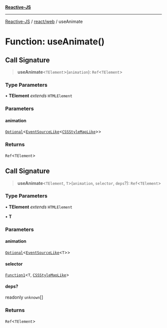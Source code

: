 [**Reactive-JS**](../../../README.md)

***

[Reactive-JS](../../../README.md) / [react/web](../README.md) / useAnimate

# Function: useAnimate()

## Call Signature

> **useAnimate**\<`TElement`\>(`animation`): `Ref`\<`TElement`\>

### Type Parameters

• **TElement** *extends* `HTMLElement`

### Parameters

#### animation

[`Optional`](../../../functions/type-aliases/Optional.md)\<[`EventSourceLike`](../../../computations/interfaces/EventSourceLike.md)\<[`CSSStyleMapLike`](../../../web/interfaces/CSSStyleMapLike.md)\>\>

### Returns

`Ref`\<`TElement`\>

## Call Signature

> **useAnimate**\<`TElement`, `T`\>(`animation`, `selector`, `deps`?): `Ref`\<`TElement`\>

### Type Parameters

• **TElement** *extends* `HTMLElement`

• **T**

### Parameters

#### animation

[`Optional`](../../../functions/type-aliases/Optional.md)\<[`EventSourceLike`](../../../computations/interfaces/EventSourceLike.md)\<`T`\>\>

#### selector

[`Function1`](../../../functions/type-aliases/Function1.md)\<`T`, [`CSSStyleMapLike`](../../../web/interfaces/CSSStyleMapLike.md)\>

#### deps?

readonly `unknown`[]

### Returns

`Ref`\<`TElement`\>
